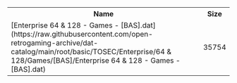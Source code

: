 <table>
<tr><th>Name</th><th>Size</th></tr>
<tr><td>
[Enterprise 64 & 128 - Games - [BAS].dat](https://raw.githubusercontent.com/open-retrogaming-archive/dat-catalog/main/root/basic/TOSEC/Enterprise/64 & 128/Games/[BAS]/Enterprise 64 & 128 - Games - [BAS].dat)
</td><td>35754</td></tr>
</table>
